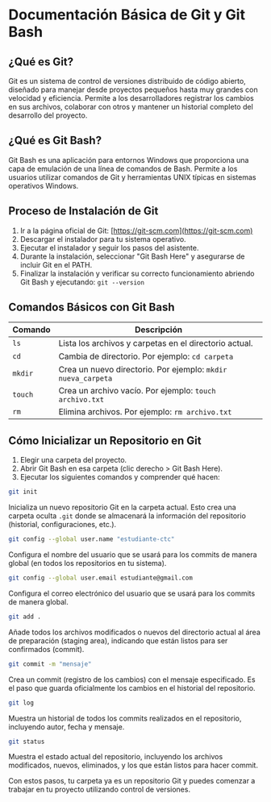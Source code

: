 <!-- PARA VISUALIZAR LA DATA UTILIZAR LOS SIGUIENTES COMANDOS: CTRL + SHIFT + V  -->
# Documentación Básica de Git y Git Bash

## ¿Qué es Git?
Git es un sistema de control de versiones distribuido de código abierto, diseñado para manejar desde proyectos pequeños hasta muy grandes con velocidad y eficiencia. Permite a los desarrolladores registrar los cambios en sus archivos, colaborar con otros y mantener un historial completo del desarrollo del proyecto.

## ¿Qué es Git Bash?
Git Bash es una aplicación para entornos Windows que proporciona una capa de emulación de una línea de comandos de Bash. Permite a los usuarios utilizar comandos de Git y herramientas UNIX típicas en sistemas operativos Windows.

## Proceso de Instalación de Git
1. Ir a la página oficial de Git: [https://git-scm.com](https://git-scm.com)
2. Descargar el instalador para tu sistema operativo.
3. Ejecutar el instalador y seguir los pasos del asistente.
4. Durante la instalación, seleccionar "Git Bash Here" y asegurarse de incluir Git en el PATH.
5. Finalizar la instalación y verificar su correcto funcionamiento abriendo Git Bash y ejecutando: `git --version`

## Comandos Básicos con Git Bash

| Comando | Descripción |
|--------|-------------|
| `ls` | Lista los archivos y carpetas en el directorio actual. |
| `cd` | Cambia de directorio. Por ejemplo: `cd carpeta` |
| `mkdir` | Crea un nuevo directorio. Por ejemplo: `mkdir nueva_carpeta` |
| `touch` | Crea un archivo vacío. Por ejemplo: `touch archivo.txt` |
| `rm` | Elimina archivos. Por ejemplo: `rm archivo.txt` |

## Cómo Inicializar un Repositorio en Git

1. Elegir una carpeta del proyecto.
2. Abrir Git Bash en esa carpeta (clic derecho > Git Bash Here).
3. Ejecutar los siguientes comandos y comprender qué hacen:

```bash
git init
```
Inicializa un nuevo repositorio Git en la carpeta actual. Esto crea una carpeta oculta `.git` donde se almacenará la información del repositorio (historial, configuraciones, etc.).

```bash
git config --global user.name "estudiante-ctc"
```
Configura el nombre del usuario que se usará para los commits de manera global (en todos los repositorios en tu sistema).

```bash
git config --global user.email estudiante@gmail.com
```
Configura el correo electrónico del usuario que se usará para los commits de manera global.

```bash
git add .
```
Añade todos los archivos modificados o nuevos del directorio actual al área de preparación (staging area), indicando que están listos para ser confirmados (commit).

```bash
git commit -m "mensaje"
```
Crea un commit (registro de los cambios) con el mensaje especificado. Es el paso que guarda oficialmente los cambios en el historial del repositorio.

```bash
git log
```
Muestra un historial de todos los commits realizados en el repositorio, incluyendo autor, fecha y mensaje.

```bash
git status
```
Muestra el estado actual del repositorio, incluyendo los archivos modificados, nuevos, eliminados, y los que están listos para hacer commit.

Con estos pasos, tu carpeta ya es un repositorio Git y puedes comenzar a trabajar en tu proyecto utilizando control de versiones.

